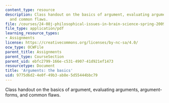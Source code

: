 ```yaml
---
content_type: resource
description: Class handout on the basics of argument, evaluating arguments, argument-forms,
  and common flaws.
file: /courses/24-08j-philosophical-issues-in-brain-science-spring-2009/9775d6d24e0f49b3ab8e5d55444bbc79_MIT24_08JS09_assn08.pdf
file_type: application/pdf
learning_resource_types:
- Assignments
license: https://creativecommons.org/licenses/by-nc-sa/4.0/
ocw_type: OCWFile
parent_title: Assignments
parent_type: CourseSection
parent_uid: ebfc2799-166e-c531-4907-41d921ef1473
resourcetype: Document
title: 'Arguments: the basics'
uid: 9775d6d2-4e0f-49b3-ab8e-5d55444bbc79
---
```

Class handout on the basics of argument, evaluating arguments, argument-forms, and common flaws.